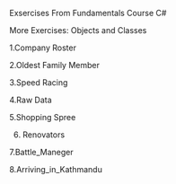 Exsercises From Fundamentals Course C#

More Exercises: Objects and Classes

1.Company Roster

2.Oldest Family Member

3.Speed Racing

4.Raw Data

5.Shopping Spree

6. Renovators

7.Battle_Maneger

8.Arriving_in_Kathmandu